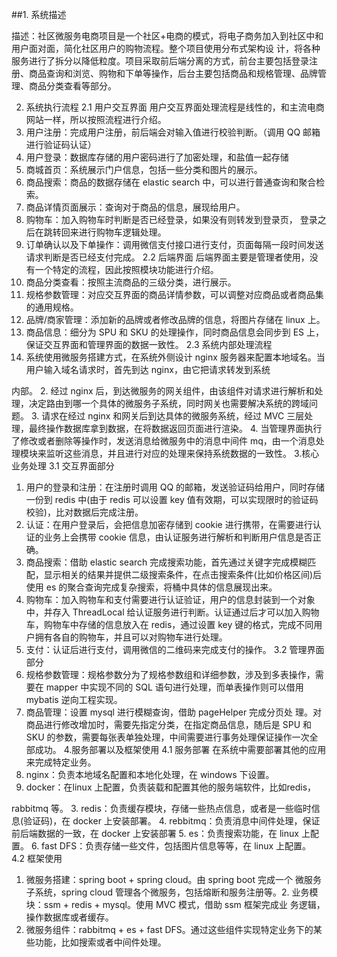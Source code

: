  
##1. 系统描述

描述：社区微服务电商项目是一个社区+电商的模式，将电子商务加入到社区中和用户面对面，简化社区用户的购物流程。整个项目使用分布式架构设 计，将各种服务进行了拆分以降低粒度。项目采取前后端分离的方式，前台主要包括登录注册、商品查询和浏览、购物和下单等操作，后台主要包括商品和规格管理、品牌管理、商品分类查看等部分。 
 
2. 系统执行流程
2.1	用户交互界面
用户交互界面处理流程是线性的，和主流电商网站一样，所以按照流程进行介绍。 
1. 用户注册：完成用户注册，前后端会对输入值进行校验判断。（调用 QQ
邮箱进行验证码认证） 
2. 用户登录：数据库存储的用户密码进行了加密处理，和盐值一起存储 
3. 商城首页：系统展示门户信息，包括一些分类和图片的展示。 
4. 商品搜索：商品的数据存储在 elastic search 中，可以进行普通查询和聚合检索。 
5. 商品详情页面展示：查询对于商品的信息，展现给用户。 
6. 购物车：加入购物车时判断是否已经登录，如果没有则转发到登录页， 登录之后在跳转回来进行购物车逻辑处理。 
7. 订单确认以及下单操作：调用微信支付接口进行支付，页面每隔一段时间发送请求判断是否已经支付完成。 
2.2	后端界面
 	后端界面主要是管理者使用，没有一个特定的流程，因此按照模块功能进行介绍。 
1. 商品分类查看：按照主流商品的三级分类，进行展示。 
2. 规格参数管理：对应交互界面的商品详情参数，可以调整对应商品或者商品集的通用规格。 
3. 品牌/商家管理：添加新的品牌或者修改品牌的信息，将图片存储在
linux 上。 
4. 商品信息：细分为 SPU 和 SKU 的处理操作，同时商品信息会同步到 ES
上，保证交互界面和管理界面的数据一致性。 
2.3	系统内部处理流程
1. 系统使用微服务搭建方式，在系统外侧设计 nginx 服务器来配置本地域名。当用户输入域名请求时，首先到达 nginx，由它把请求转发到系统
 
内部。 
2. 经过 nginx 后，到达微服务的网关组件，由该组件对请求进行解析和处理，决定路由到哪一个具体的微服务子系统，同时网关也需要解决系统的跨域问题。 
3. 请求在经过 nginx 和网关后到达具体的微服务系统，经过 MVC 三层处理，最终操作数据库拿到数据，在将数据返回页面进行渲染。 
4. 当管理界面执行了修改或者删除等操作时，发送消息给微服务中的消息中间件 mq，由一个消息处理模块来监听这些消息，并且进行对应的处理来保持系统数据的一致性。 
3.核心业务处理
3.1	交互界面部分
1. 用户的登录和注册：在注册时调用 QQ 的邮箱，发送验证码给用户，同时存储一份到 redis 中(由于 redis 可以设置 key 值有效期，可以实现限时的验证码校验)，比对数据后完成注册。 
2. 认证：在用户登录后，会把信息加密存储到 cookie 进行携带，在需要进行认证的业务上会携带 cookie 信息，由认证服务进行解析和判断用户信息是否正确。 
3. 商品搜索：借助 elastic search 完成搜索功能，首先通过关键字完成模糊匹配，显示相关的结果并提供二级搜索条件，在点击搜索条件(比如价格区间)后使用 es 的聚合查询完成复杂搜索，将桶中具体的信息展现出来。 
4. 购物车：加入购物车和支付需要进行认证验证，用户的信息封装到一个对象中，并存入 ThreadLocal 给认证服务进行判断。认证通过后才可以加入购物车，购物车中存储的信息放入在 redis，通过设置 key 键的格式，完成不同用户拥有各自的购物车，并且可以对购物车进行处理。 
5. 支付：认证后进行支付，调用微信的二维码来完成支付的操作。 
3.2	管理界面部分
1. 规格参数管理：规格参数分为了规格参数组和详细参数，涉及到多表操作，需要在 mapper 中实现不同的 SQL 语句进行处理，而单表操作则可以借用 mybatis 逆向工程实现。 
2. 商品管理：设置 mysql 进行模糊查询，借助 pageHelper 完成分页处
理。对商品进行修改增加时，需要先指定分类，在指定商品信息，随后是 SPU 和 SKU 的参数，需要每张表单独处理，中间需要进行事务处理保证操作一次全部成功。 
4.服务部署以及框架使用
4.1	服务部署
 	在系统中需要部署其他的应用来完成特定业务。 
1. nginx：负责本地域名配置和本地化处理，在 windows 下设置。 
2. docker：在linux 上配置，负责装载和配置其他的服务端软件，比如redis，
 
rabbitmq 等。 
3. redis：负责缓存模块，存储一些热点信息，或者是一些临时信息(验证码)，在 docker 上安装部署。 
4. rebbitmq：负责消息中间件处理，保证前后端数据的一致，在 docker 上安装部署 
5. es：负责搜索功能，在 linux 上配置。 
6. fast DFS：负责存储一些文件，包括图片信息等等，在 linux 上配置。 
4.2	框架使用
1. 微服务搭建：spring boot + spring cloud。由 spring boot 完成一个
微服务子系统，spring cloud 管理各个微服务，包括熔断和服务注册等。2. 业务模块：ssm + redis + mysql。使用 MVC 模式，借助 ssm 框架完成业
务逻辑，操作数据库或者缓存。 
3. 微服务组件：rabbitmq + es + fast DFS。通过这些组件实现特定业务下的某些功能，比如搜索或者中间件处理。
